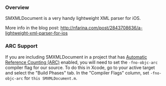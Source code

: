 
### Overview

SMXMLDocument is a very handy lightweight XML parser for iOS.

More info in the blog post:
http://nfarina.com/post/2843708636/a-lightweight-xml-parser-for-ios

### ARC Support

If you are including SMXMLDocument in a project that has [Automatic Reference Counting (ARC)](http://clang.llvm.org/docs/AutomaticReferenceCounting.html) enabled, you will need to set the `-fno-objc-arc` compiler flag for our source. To do this in Xcode, go to your active target and select the "Build Phases" tab. In the "Compiler Flags" column, set `-fno-objc-arc` for `this SMXMLDocument.m`.
